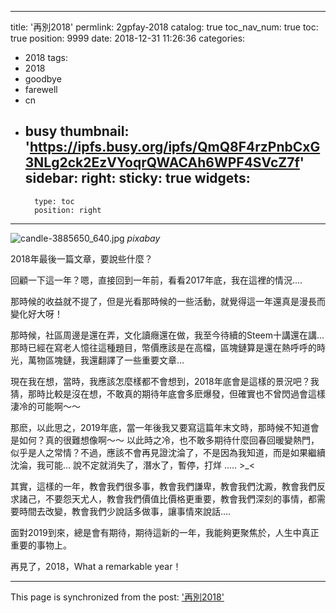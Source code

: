 
---
title: '再別2018'
permlink: 2gpfay-2018
catalog: true
toc_nav_num: true
toc: true
position: 9999
date: 2018-12-31 11:26:36
categories:
- 2018
tags:
- 2018
- goodbye
- farewell
- cn
- busy
thumbnail: 'https://ipfs.busy.org/ipfs/QmQ8F4rzPnbCxG3NLg2ck2EzVYoqrQWACAh6WPF4SVcZ7f'
sidebar:
    right:
        sticky: true
widgets:
    -
        type: toc
        position: right
---


![candle-3885650_640.jpg](https://ipfs.busy.org/ipfs/QmQ8F4rzPnbCxG3NLg2ck2EzVYoqrQWACAh6WPF4SVcZ7f)
*pixabay*

2018年最後一篇文章，要說些什麼？

回顧一下這一年？嗯，直接回到一年前，看看2017年底，我在這裡的情況....

那時候的收益就不提了，但是光看那時候的一些活動，就覺得這一年還真是漫長而變化好大呀！

那時候，社區周邊是還在弄，文化讀癮還在做，我至今待續的Steem十講還在講... 那時已經在寫老人憶往這種題目，幣價應該是在高檔，區塊鏈算是還在熱呼呼的時光，萬物區塊鏈，我還翻譯了一些重要文章...

現在我在想，當時，我應該怎麼樣都不會想到，2018年底會是這樣的景況吧？我猜，那時比較是沒在想，不敢真的期待年底會多麽爆發，但確實也不曾閃過會這樣淒冷的可能啊～～

那麽，以此思之，2019年底，當一年後我又要寫這篇年末文時，那時候不知道會是如何？真的很難想像啊～～ 以此時之冷，也不敢多期待什麼回春回暖變熱門，似乎是人之常情？不過，應該不會再見證沈淪了，不是因為我知道，而是如果繼續沈淪，我可能... 說不定就消失了，潛水了，暫停，打烊 ..... >_<

其實，這樣的一年，教會我們很多事，教會我們謙卑，教會我們沈澱，教會我們反求諸己，不要怨天尤人，教會我們價值比價格更重要，教會我們深刻的事情，都需要時間去改變，教會我們少說話多做事，讓事情來說話....

面對2019到來，總是會有期待，期待這新的一年，我能夠更聚焦於，人生中真正重要的事物上。

再見了，2018，What a remarkable year！


- - -

This page is synchronized from the post: ['再別2018'](https://steemit.com/@deanliu/2gpfay-2018)
